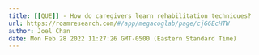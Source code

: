 ```yaml
---
title: [[QUE]] - How do caregivers learn rehabilitation techniques?
url: https://roamresearch.com/#/app/megacoglab/page/cjG6EcHTW
author: Joel Chan
date: Mon Feb 28 2022 11:27:26 GMT-0500 (Eastern Standard Time)
---
```



